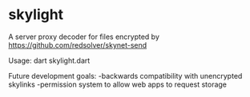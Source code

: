 # skylight
A server proxy decoder for files encrypted by https://github.com/redsolver/skynet-send

Usage:  dart skylight.dart <port> <webportal>
  
Future development goals:
-backwards compatibility with unencrypted skylinks
-permission system to allow web apps to request storage
